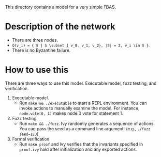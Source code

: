 This directory contains a model for a very simple FBAS.

# Description of the network

* There are three nodes.
* `Q(v_i) = { S | S \subset { v_0, v_1, v_2}, |S| = 2, v_i \in S }`.
* There is no Byzantine failure.

# How to use this
There are three ways to use this model. Executable model, fuzz testing, and verification.

1. Executable model.
    * Run `make && ./executable` to start a REPL environment.
      You can invoke actions to manually examine the model.
      For instance, `node.vote(0, 1)` makes node 0 vote for statement 1.
2. Fuzz testing
    * Run `make && ./fuzz`.
      Ivy randomly generates a sequence of actions.
      You can pass the seed as a command line argument. (e.g., `./fuzz seed=123`)
3. Formal verification
    * Run `make proof` and Ivy verifies that the invariants specified in `proof.ivy` hold after initialization and any exported actions.
